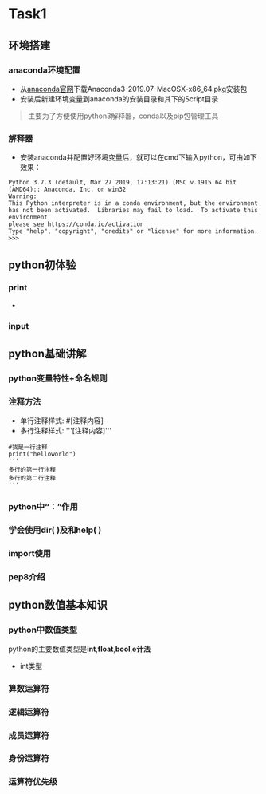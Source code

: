 # Task1 
## 环境搭建
### anaconda环境配置
+ 从[anaconda官网](https://www.anaconda.com/)下载Anaconda3-2019.07-MacOSX-x86_64.pkg安装包
+ 安装后新建环境变量到anaconda的安装目录和其下的Script目录
> 主要为了方便使用python3解释器，conda以及pip包管理工具 
### 解释器
+ 安装anaconda并配置好环境变量后，就可以在cmd下输入python，可由如下效果：
>
    Python 3.7.3 (default, Mar 27 2019, 17:13:21) [MSC v.1915 64 bit (AMD64):: Anaconda, Inc. on win32
    Warning:
    This Python interpreter is in a conda environment, but the environment has not been activated.  Libraries may fail to load.  To activate this environment
    please see https://conda.io/activation
    Type "help", "copyright", "credits" or "license" for more information.
    >>>

## python初体验
### print
+ 
### input
## python基础讲解
### python变量特性+命名规则
### 注释方法
+ 单行注释样式: #[注释内容]
+ 多行注释样式: '''[注释内容]'''
>
    #我是一行注释
    print("helloworld")
    '''
    多行的第一行注释
    多行的第二行注释
    '''
### python中“：”作用
### 学会使用dir( )及和help( )
### import使用
### pep8介绍
## python数值基本知识
### python中数值类型
python的主要数值类型是**int**,**float**,**bool**,**e计法**
+ int类型
> 

### 算数运算符
### 逻辑运算符
### 成员运算符
### 身份运算符
### 运算符优先级
